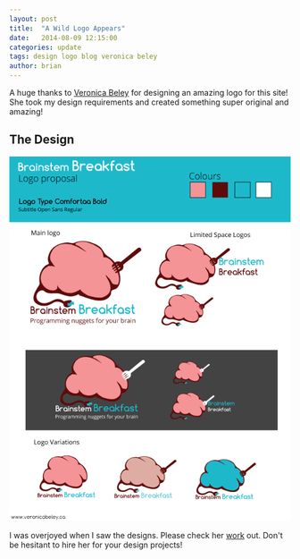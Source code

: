 ```yaml
---
layout: post
title:  "A Wild Logo Appears"
date:   2014-08-09 12:15:00
categories: update
tags: design logo blog veronica beley
author: brian
---
```


A huge thanks to [Veronica Beley](http://www.veronicabeley.ca) for designing an amazing logo for this site! She took my design requirements and created something super original and amazing! 

## The Design

![design proposal](/assets/brainsteambreakfast_proposal.png)

I was overjoyed when I saw the designs. Please check her [work](http://www.veronicabeley.ca/portfolio.html) out. Don't be hesitant to hire her for your design projects!